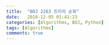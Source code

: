```yaml
---
title:  "BOJ 2263 트리의 순회"
date:   2018-12-05 01:41:23
categories: [Algorithms, BOJ, Python]
tags: [Algorithms]
comments: true
---
```

